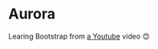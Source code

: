 # Aurora
Learing Bootstrap from [a Youtube](https://www.youtube.com/watch?v=b9g4_8nAsdA&t=3228s) video 😊

